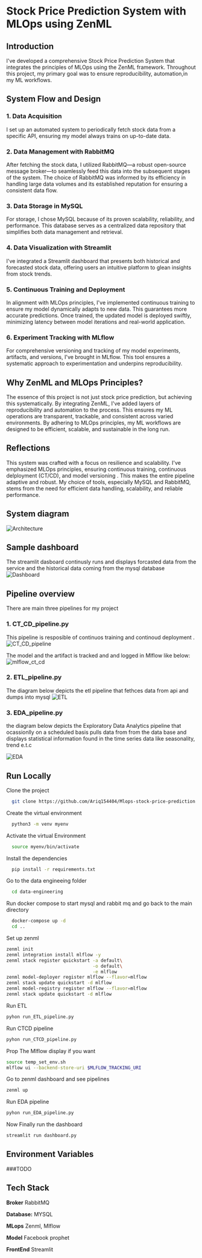 
# Stock Price Prediction System with MLOps using ZenML

## Introduction
I've developed a comprehensive Stock Price Prediction System that integrates the principles of MLOps using the ZenML framework. Throughout this project, my primary goal was to ensure reproducibility, automation,in my ML workflows.

## System Flow and Design

### 1. Data Acquisition
I set up an automated system to periodically fetch stock data from a specific API, ensuring my model always trains on up-to-date data.

### 2. Data Management with RabbitMQ
After fetching the stock data, I utilized RabbitMQ—a robust open-source message broker—to seamlessly feed this data into the subsequent stages of the system. The choice of RabbitMQ was informed by its efficiency in handling large data volumes and its established reputation for ensuring a consistent data flow.

### 3. Data Storage in MySQL
For storage, I chose MySQL because of its proven scalability, reliability, and performance. This database serves as a centralized data repository that simplifies both data management and retrieval.

### 4. Data Visualization with Streamlit
I've integrated a Streamlit dashboard that presents both historical and forecasted stock data, offering users an intuitive platform to glean insights from stock trends.

### 5. Continuous Training and Deployment
In alignment with MLOps principles, I've implemented continuous training to ensure my model dynamically adapts to new data. This guarantees more accurate predictions. Once trained, the updated model is deployed swiftly, minimizing latency between model iterations and real-world application.

### 6. Experiment Tracking with MLflow
For comprehensive versioning and tracking of my model experiments, artifacts, and versions, I've brought in MLflow. This tool ensures a systematic approach to experimentation and underpins reproducibility.

## Why ZenML and MLOps Principles?
The essence of this project is not just stock price prediction, but achieving this systematically. By integrating ZenML, I've added layers of reproducibility and automation to the process. This ensures my ML operations are transparent, trackable, and consistent across varied environments. By adhering to MLOps principles, my ML workflows are designed to be efficient, scalable, and sustainable in the long run.

## Reflections
This system was crafted with a focus on resilience and scalability. I've emphasized MLOps principles, ensuring continuous training, continuous delployment (CT/CD), and model versioning . This makes the entire pipeline adaptive and robust. My choice of tools, especially MySQL and RabbitMQ, stems from the need for efficient data handling, scalability, and reliable performance.

## System diagram

![Architecture](https://github.com/Ariq154404/Mlops-stock-price-prediction/blob/main/assets/system_design.png)

##  Sample dashboard
The streamlit dasboard continusly runs and displays forcasted data from the service and the historical data coming from the mysql database 
![Dashboard](https://github.com/Ariq154404/Mlops-stock-price-prediction/blob/main/assets/dashboard.png)



 




## Pipeline overview
There are main three pipelines for my project 
### 1. CT_CD_pipeline.py
This pipeline is resposible of continuos training and continoud deployment .
![CT_CD_pipeline](https://github.com/Ariq154404/Mlops-stock-price-prediction/blob/main/assets/CTCD.png)

The model and the artifact is tracked and and logged in Mlflow like below:
![mlflow_ct_cd](https://github.com/Ariq154404/Mlops-stock-price-prediction/blob/main/assets/Mlflow.png)

### 2. ETL_pipeline.py
The diagram below depicts the etl pipeline that fethces data from api and dumps into mysql
![ETL](https://github.com/Ariq154404/Mlops-stock-price-prediction/blob/main/assets/ETL.png)


### 3. EDA_pipeline.py
the diagram below depicts the Exploratory Data Analytics pipeline that ocassionlly on a scheduled basis pulls data from from the data base and displays statistical information found in the time series data like seasonality, trend e.t.c

![EDA](https://github.com/Ariq154404/Mlops-stock-price-prediction/blob/main/assets/EDA.png)








## Run Locally

Clone the project

```bash
  git clone https://github.com/Ariq154404/Mlops-stock-price-prediction
```

Create the virtual environment

```bash
  python3 -m venv myenv
```

Activate the virtual Environment

```bash
  source myenv/bin/activate
```

Install the dependencies

```bash
  pip install -r requirements.txt
```

Go to the data engineeing folder 

```bash
  cd data-engineering
```

Run docker compose to start mysql and rabbit mq and go back to the main directory

```bash
  docker-compose up -d
  cd ..
```

Set up zenml
```bash
zenml init
zenml integration install mlflow -y
zenml stack register quickstart -a default\
                                -o default\
                                -e mlflow
zenml model-deployer register mlflow --flavor=mlflow
zenml stack update quickstart -d mlflow
zenml model-registry register mlflow --flavor=mlflow
zenml stack update quickstart -d mlflow

```

Run ETL
```bash
pyhon run_ETL_pipeline.py
```
Run CTCD pipeline
```bash
pyhon run_CTCD_pipeline.py
```
Prop The  Mlflow display if you want

```bash
source temp_set_env.sh
mlflow ui --backend-store-uri $MLFLOW_TRACKING_URI
```
Go to zenml dashboard and see pipelines
```bash
zenml up
```
Run EDA pipeline
```bash
pyhon run_EDA_pipeline.py
```
Now Finally run the dashboard
```bash
streamlit run dashboard.py
```










## Environment Variables

###TODO



## Tech Stack

**Broker**  RabbitMQ

**Database:**  MYSQL

**MLops**  Zenml, Mlflow

**Model**  Facebook prophet

**FrontEnd** Streamlit

